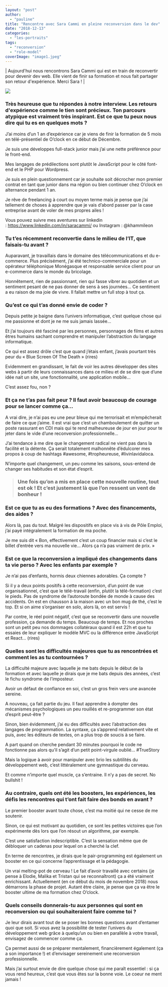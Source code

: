 ```yaml
---
layout: "post"
author: 
  - "pauline"
title: "Rencontre avec Sara Cammi en pleine reconversion dans le dev"
date: "2018-12-13"
categories: 
  - "les-portraits"
tags: 
  - "reconversion"
  - "role-model"
coverImage: "image1.jpeg"
---
```


| Aujourd'hui nous rencontrons Sara Cammi qui est en train de reconvertir pour devenir dev web. Elle vient de finir sa formation et nous fait partager son retour d'expérience. Merci Sara ! |

[![](/assets/2018/12/2018-12-13-rencontre-avec-sara-cammi-en-pleine-reconversion-dans-le-dev/sara_cammi-225x300.jpeg)](/assets/2018/12/2018-12-13-rencontre-avec-sara-cammi-en-pleine-reconversion-dans-le-dev/sara_cammi.jpeg)

### **Très heureuse que tu répondes à notre interview. Les retours d'expérience comme le tien sont précieux. Ton parcours atypique est vraiment très inspirant. Est ce que tu peux nous dire qui tu es en quelques mots ?**

J’ai moins d’un 1 an d’expérience car je viens de finir la formation de 5 mois en télé-présentiel de O’clock en ce début de Décembre.

Je suis une développes full-stack junior mais j’ai une nette préférence pour le front-end.

Mes langages de prédilections sont plutôt le JavaScript pour le côté font-end et le PHP pour Wordpress.

Je suis en plein questionnement car je souhaite soit décrocher mon premier contrat en tant que junior dans ma région ou bien continuer chez O’clock en alternance pendant 1 an.

Je rêve de freelancing à court ou moyen terme mais je pense que j’ai tellement de choses à apprendre que je vais d’abord passer par la case entreprise avant de voler de mes propres ailes !

Vous pouvez suivre mes aventures sur linkedin : https://www.linkedin.com/in/saracammi/ ou Instagram : @khammileon

### **Tu t’es récemment reconvertie dans le milieu de l’IT, que faisais-tu avant ?**

Auparavant, je travaillais dans le domaine des télécommunications et du e-commerce. Plus précisément, j’ai été technico-commerciale pour un opérateur téléphonique Monégasque et responsable service client pour un e-commerce dans le monde du bricolage.

Honnêtement, rien de passionnant, rien qui fasse vibrer au quotidien et un sentiment pesant de ne pas donner de sens à ses journées… Ce sentiment a eu raison de ma joie de vivre. Il fallait mettre un full stop à tout ça.

### **Qu’est ce qui t’as donné envie de coder ?**

Depuis petite je baigne dans l’univers informatique, c’est quelque chose qui me passionne et dont je ne me suis jamais lassée…

Et j’ai toujours été fasciné par les personnes, personnages de films et autres êtres humains sachant comprendre et manipuler l’abstraction du langage informatique.

Ce qui est assez drôle c’est que quand j’étais enfant, j’avais pourtant très peur du « Blue Screen Of The Death » (rires)

Evidemment en grandissant, le fait de voir les autres développer des sites webs à partir de leurs connaissances dans ce milieu et de se dire que d’une idée nait un site, une fonctionnalité, une application mobile…

C’est assez fou, non ?

### **Et ça ne t’as pas fait peur ? Il faut avoir beaucoup de courage pour se lancer comme ça…**

A vrai dire, je n’ai pas eu une peur bleue qui me terrorisait et m’empêcherait de faire ce que j’aime. Il est vrai que c’est un chamboulement de quitter un poste rassurant en CDI mais qui te rend malheureuse de jour en jour pour te jeter dans le vide d’une reconversion professionnelle…

J’ai tendance à me dire que le changement radical ne vient pas dans la facilité et la détente. Ça serait totalement malhonnête d’édulcorer mes propos à coup de hashtags #awesome, #tropheureuse, #livinlavidaloca.

N’importe quel changement, un peu comme les saisons, sous-entend de changer ses habitudes et son état d’esprit.

> ### Une fois qu’on a mis en place cette nouvelle routine, tout est ok ! Et c’est justement là que l’on ressent un vent de bonheur !

### **Est ce que tu as eu des formations ? Avec des financements, des aides ?**

Alors là, pas du tout. Malgré les dispositifs en place vis à vis de Pôle Emploi, j’ai payé intégralement la formation de ma poche.

Je me suis dit « Bon, effectivement c’est un coup financier mais si c’est le billet d’entrée vers ma nouvelle vie… Alors ça n’a pas vraiment de prix. »

### **Est ce que la reconversion a impliqué des changements dans ta vie perso ? Avec les enfants par exemple ?**

Je n’ai pas d’enfants, hormis deux chiennes adorables. Ça compte ?

Si il y a deux points positifs à cette reconversion, d’un point de vue organisationnel, c’est que le télé-travail (enfin, plutôt la télé-formation) c’est le pieds. Pas de syndrome de l’autoroute bondée de monde à cause des accidents. On est en chausson à la maison avec un bon mug de thé, c’est le top. Et si on aime s’organiser en solo, alors là, on est servis !

Par contre, le réel point négatif, c’est que se reconvertir dans une nouvelle profession, ça demande du temps. Beaucoup de temps. Et nos proches sont un petit peu nos dommages collatéraux quand il est 22h et que tu essaies de leur expliquer le modèle MVC ou la différence entre JavaScript et React… (rires)

### **Quelles sont les difficultés majeures que tu as rencontrées et comment les as tu contournées ?**

La difficulté majeure avec laquelle je me bats depuis le début de la formation et avec laquelle je dirais que je me bats depuis des années, c’est le fichu syndrome de l’imposteur.

Avoir un défaut de confiance en soi, c’est un gros frein vers une avancée sereine.

A nouveau, ça fait partie du jeu. Il faut apprendre à dompter des mécanismes psychologiques un peu rouillés et re-programmer son état d’esprit peut-être ?

Sinon, bien évidemment, j’ai eu des difficultés avec l’abstraction des langages de programmation. La syntaxe, ça s’apprend relativement vite et puis, avec les éditeurs de textes, on a plus trop de soucis à se faire.

A part quand on cherche pendant 30 minutes pourquoi le code ne fonctionne pas alors qu’il s’agit d’un petit point-virgule oublié… #TrueStory

Mais la logique à avoir pour manipuler avec brio les subtilités du développement web, c’est littéralement une gymnastique du cerveau.

Et comme n’importe quel muscle, ça s’entraine. Il n’y a pas de secret. No bullshit !

### **Au contraire, quels ont été les boosters, les expériences, les défis les rencontres qui t’ont fait faire des bonds en avant ?**

Le premier booster avant toute chose, c’est ma moitié qui ne cesse de me soutenir.

Sinon, ce qui est motivant au quotidien, ce sont les petites victoires que l’on expérimente dès lors que l’on résout un algorithme, par exemple.

C’est une satisfaction indescriptible. C’est la sensation même que de débloquer un cadenas pour lequel on a cherché la clef.

En terme de rencontres, je dirais que le pair-programming est également un booster en ce qui concerne l’apprentissage et la pédagogie.

Un vrai melting-pot de cerveau ! Le fait d’avoir travaillé avec certains (je pense à Elodie, Malika et Tristan qui se reconnaîtront) ça a été vraiment enrichissant. Actuellement (en ce début du mois de novembre 2018) nous démarrons la phase de projet. Autant être claire, je pense que ça va être le booster ultime de ma formation chez O’clock.

### **Quels conseils donnerais-tu aux personnes qui sont en reconversion ou qui souhaiteraient faire comme toi ?**

Je leur dirais avant tout de se poser les bonnes questions avant d’entamer quoi que soit. Si vous avez la possibilité de tester l’univers du développement web grâce à quelqu’un ou bien en parallèle à votre travail, envisagez de commencer comme ça.

Ça permet aussi de se préparer mentalement, financièrement également (ça a son importance !) et d’envisager sereinement une reconversion professionnelle.

Mais j’ai surtout envie de dire quelque chose qui me paraît essentiel : si ça vous rend heureux, c’est que vous êtes sur la bonne voie. Le coeur ne ment jamais !
